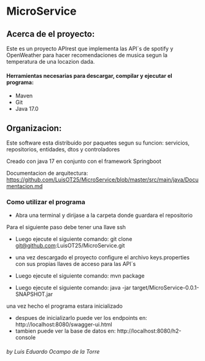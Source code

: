 # MicroService

## Acerca de el proyecto:
Este es un proyecto APIrest que implementa las API´s de spotify y OpenWeather
para hacer recomendaciones de musica segun la temperatura de una locazion dada.


#### Herramientas necesarias para descargar, compilar y ejecutar el programa:
* Maven
* Git
* Java 17.0

## Organizacion:
Este software esta distribuido por paquetes segun su funcion: servicios, repositorios, entidades, dtos y controladores 

Creado con java 17 en conjunto con el framework Springboot

Documentacion de arquitectura: https://github.com/LuisOT25/MicroService/blob/master/src/main/java/Documentacion.md


### Como utilizar el programa

* Abra una terminal y dirijase a la carpeta donde guardara el repositorio

Para el siguiente paso debe tener una llave ssh
* Luego ejecute el siguiente comando: git clone git@github.com:LuisOT25/MicroService.git

* una vez descargado el proyecto configure el archivo keys.properties con sus propias llaves de acceso para las API´s
* Luego ejecute el siguiente comando: mvn package
* Luego ejecute el siguiente comando: java -jar target/MicroService-0.0.1-SNAPSHOT.jar

una vez hecho el programa estara inicializado
* despues de inicializarlo puede ver los endpoints en: http://localhost:8080/swagger-ui.html
* tambien puede ver la base de datos en: http://localhost:8080/h2-console

###### by _Luis Eduardo Ocampo de la Torre_
